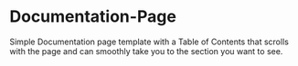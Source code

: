 # Documentation-Page
Simple Documentation page template with a Table of Contents that scrolls with the page and can smoothly take you to the section you want to see.
